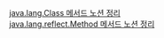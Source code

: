 [java.lang.Class 메서드 노션 정리](https://pup-paw.notion.site/java-lang-Class-f54c83a889ef45d486be163a6f9c6449)  
[java.lang.reflect.Method 메서드 노션 정리](https://pup-paw.notion.site/java-lang-reflect-Method-109e843c7d684d6a89b6d80579ce8b62)
